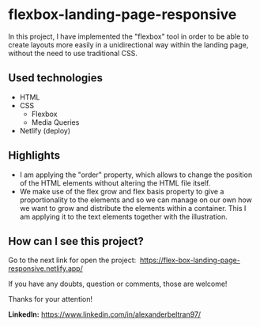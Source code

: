 # flexbox-landing-page-responsive
In this project, I have implemented the "flexbox" tool in order to be able to create layouts more easily in a unidirectional way within the landing page, without the need to use traditional CSS.

## Used technologies
* HTML
* CSS
  * Flexbox
  * Media Queries
* Netlify (deploy)

## Highlights

* I am applying the "order" property, which allows to change the position of the HTML elements without altering the HTML file itself.
* We make use of the flex grow and flex basis property to give a proportionality to the elements and so we can manage on our own how we want to grow and distribute the elements within a container. This I am applying it to the text elements together with the illustration.

## How can I see this project?

Go to the next link for open the project: 
https://flex-box-landing-page-responsive.netlify.app/

If you have any doubts, question or comments, those are welcome!

Thanks for your attention!

**LinkedIn:** https://www.linkedin.com/in/alexanderbeltran97/

